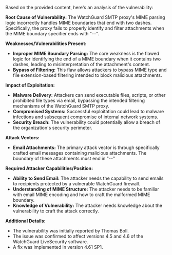 Based on the provided content, here's an analysis of the vulnerability:

**Root Cause of Vulnerability:**
The WatchGuard SMTP proxy's MIME parsing logic incorrectly handles MIME boundaries that end with two dashes. Specifically, the proxy fails to properly identify and filter attachments when the MIME boundary specifier ends with "--".

**Weaknesses/Vulnerabilities Present:**
- **Improper MIME Boundary Parsing:** The core weakness is the flawed logic for identifying the end of a MIME boundary when it contains two dashes, leading to misinterpretation of the attachment's content.
- **Bypass of Filtering:** This flaw allows attackers to bypass MIME type and file extension-based filtering intended to block malicious attachments.

**Impact of Exploitation:**
- **Malware Delivery:** Attackers can send executable files, scripts, or other prohibited file types via email, bypassing the intended filtering mechanisms of the WatchGuard SMTP proxy.
- **Compromised Systems:** Successful exploitation could lead to malware infections and subsequent compromise of internal network systems.
- **Security Breach:** The vulnerability could potentially allow a breach of the organization's security perimeter.

**Attack Vectors:**
- **Email Attachments:** The primary attack vector is through specifically crafted email messages containing malicious attachments. The boundary of these attachments must end in "--"

**Required Attacker Capabilities/Position:**
- **Ability to Send Email:** The attacker needs the capability to send emails to recipients protected by a vulnerable WatchGuard firewall.
- **Understanding of MIME Structure:**  The attacker needs to be familiar with email MIME encoding and how to craft the malformed MIME boundary.
- **Knowledge of Vulnerability:** The attacker needs knowledge about the vulnerability to craft the attack correctly.

**Additional Details:**
- The vulnerability was initially reported by Thomas Boll.
- The issue was confirmed to affect versions 4.5 and 4.6 of the WatchGuard LiveSecurity software.
- A fix was implemented in version 4.61 SP1.